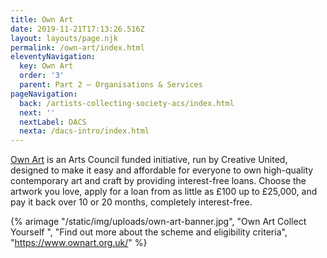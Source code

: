 ```yaml
---
title: Own Art
date: 2019-11-21T17:13:26.516Z
layout: layouts/page.njk
permalink: /own-art/index.html
eleventyNavigation:
  key: Own Art
  order: '3'
  parent: Part 2 – Organisations & Services
pageNavigation:
  back: /artists-collecting-society-acs/index.html
  next: ''
  nextLabel: DACS
  nexta: /dacs-intro/index.html
---
```

[Own Art](https://www.ownart.org.uk/) is an Arts Council funded initiative, run by Creative United, designed to make it easy and affordable for everyone to own high-quality contemporary art and craft by providing interest-free loans. Choose the artwork you love, apply for a loan from as little as £100 up to £25,000, and pay it back over 10 or 20 months, completely interest-free.

{% arimage "/static/img/uploads/own-art-banner.jpg", "Own Art Collect Yourself ", "Find out more about the scheme and eligibility criteria", "https://www.ownart.org.uk/" %}
